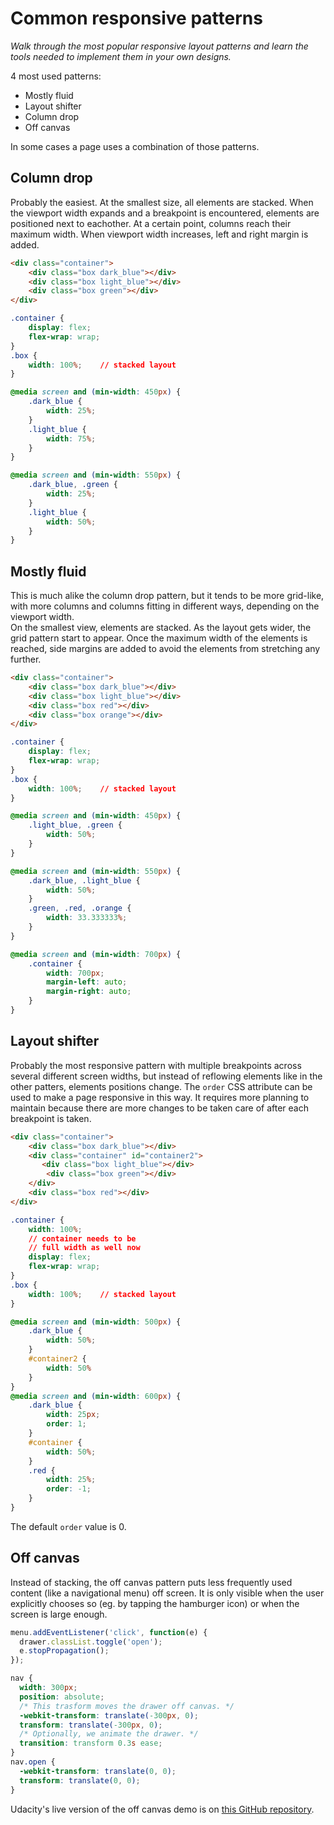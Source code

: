 # Common responsive patterns

*Walk through the most popular responsive layout patterns and learn the tools needed to implement them in your own designs.* 

4 most used patterns:
- Mostly fluid
- Layout shifter
- Column drop
- Off canvas

In some cases a page uses a combination of those patterns.

## Column drop
Probably the easiest. At the smallest size, all elements are stacked. When the viewport width expands and a breakpoint is encountered, elements are positioned next to eachother. At a certain point, columns reach their maximum width. When viewport width increases, left and right margin is added.

```html
<div class="container">
    <div class="box dark_blue"></div>
    <div class="box light_blue"></div>
    <div class="box green"></div>
</div>
```

```css
.container {
    display: flex;
    flex-wrap: wrap;
}
.box {
    width: 100%;    // stacked layout
}

@media screen and (min-width: 450px) {
    .dark_blue {
        width: 25%;
    }
    .light_blue {
        width: 75%;
    }
}

@media screen and (min-width: 550px) {
    .dark_blue, .green {
        width: 25%;
    }
    .light_blue {
        width: 50%;
    }
}

```
## Mostly fluid
This is much alike the column drop pattern, but it tends to be more grid-like, with more columns and columns fitting in different ways, depending on the viewport width.  
On the smallest view, elements are stacked. As the layout gets wider, the grid pattern start to appear. Once the maximum width of the elements is reached, side margins are added to avoid the elements from stretching any further.

```html
<div class="container">
    <div class="box dark_blue"></div>
    <div class="box light_blue"></div>
    <div class="box red"></div>
    <div class="box orange"></div>
</div>
```

```css
.container {
    display: flex;
    flex-wrap: wrap;
}
.box {
    width: 100%;    // stacked layout
}

@media screen and (min-width: 450px) {
    .light_blue, .green {
        width: 50%;
    }
}

@media screen and (min-width: 550px) {
    .dark_blue, .light_blue {
        width: 50%;
    }
    .green, .red, .orange {
        width: 33.333333%;
    }
}

@media screen and (min-width: 700px) {
    .container {
        width: 700px;
        margin-left: auto;
        margin-right: auto;
    }
}

```

## Layout shifter
Probably the most responsive pattern with multiple breakpoints across several different screen widths, but instead of reflowing elements like in the other patters, elements positions change. The `order` CSS attribute can be used to make a page responsive in this way. It requires more planning to maintain because there are more changes to be taken care of after each breakpoint is taken.  

```html
<div class="container">
    <div class="box dark_blue"></div>
    <div class="container" id="container2">
       <div class="box light_blue"></div>
        <div class="box green"></div>
    </div>
    <div class="box red"></div>
</div>
```
```css
.container {
    width: 100%;    
    // container needs to be
    // full width as well now
    display: flex;
    flex-wrap: wrap;
}
.box {
    width: 100%;    // stacked layout
}

@media screen and (min-width: 500px) {
    .dark_blue {
        width: 50%;
    }
    #container2 {
        width: 50%
    }
}
@media screen and (min-width: 600px) {
    .dark_blue {
        width: 25px;
        order: 1;
    }
    #container {
        width: 50%;
    }
    .red {
        width: 25%;
        order: -1;
    }
}
```

The default `order` value is 0.

## Off canvas
Instead of stacking, the off canvas pattern puts less frequently used content (like a navigational menu) off screen. It is only visible when the user explicitly chooses so (eg. by tapping the hamburger icon) or when the screen is large enough.


```javascript
menu.addEventListener('click', function(e) {
  drawer.classList.toggle('open');
  e.stopPropagation();
});
```

```css
nav {
  width: 300px;
  position: absolute;
  /* This trasform moves the drawer off canvas. */
  -webkit-transform: translate(-300px, 0);
  transform: translate(-300px, 0);
  /* Optionally, we animate the drawer. */
  transition: transform 0.3s ease;
}
nav.open {
  -webkit-transform: translate(0, 0);
  transform: translate(0, 0);
}
```

Udacity's live version of the off canvas demo is on [this GitHub repository](http://udacity.github.io/RWDF-samples/Lesson4/patterns/off-canvas.html).